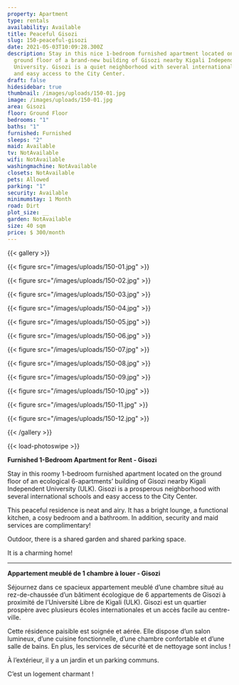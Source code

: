 ```yaml
---
property: Apartment
type: rentals
availability: Available
title: Peaceful Gisozi
slug: 150-peaceful-gisozi
date: 2021-05-03T10:09:28.300Z
description: Stay in this nice 1-bedroom furnished apartment located on the
  ground floor of a brand-new building of Gisozi nearby Kigali Independent
  University. Gisozi is a quiet neighborhood with several international schools
  and easy access to the City Center.
draft: false
hidesidebar: true
thumbnail: /images/uploads/150-01.jpg
image: /images/uploads/150-01.jpg
area: Gisozi
floor: Ground Floor
bedrooms: "1"
baths: "1"
furnished: Furnished
sleeps: "2"
maid: Available
tv: NotAvailable
wifi: NotAvailable
washingmachine: NotAvailable
closets: NotAvailable
pets: Allowed
parking: "1"
security: Available
minimumstay: 1 Month
road: Dirt
plot_size: __
garden: NotAvailable
size: 40 sqm
price: $ 300/month
---
```

{{< gallery >}}

{{< figure src="/images/uploads/150-01.jpg" >}}

{{< figure src="/images/uploads/150-02.jpg" >}}

{{< figure src="/images/uploads/150-03.jpg" >}}

{{< figure src="/images/uploads/150-04.jpg" >}}

{{< figure src="/images/uploads/150-05.jpg" >}}

{{< figure src="/images/uploads/150-06.jpg" >}}

{{< figure src="/images/uploads/150-07.jpg" >}}

{{< figure src="/images/uploads/150-08.jpg" >}}

{{< figure src="/images/uploads/150-09.jpg" >}}

{{< figure src="/images/uploads/150-10.jpg" >}}

{{< figure src="/images/uploads/150-11.jpg" >}}

{{< figure src="/images/uploads/150-12.jpg" >}}

{{< /gallery >}}

{{< load-photoswipe >}}

**Furnished 1-Bedroom Apartment for Rent - Gisozi**

Stay in this roomy 1-bedroom furnished apartment located on the ground floor of an ecological 6-apartments’ building of Gisozi nearby Kigali Independent University (ULK). Gisozi is a prosperous neighborhood with several international schools and easy access to the City Center.

This peaceful residence is neat and airy. It has a bright lounge, a functional kitchen, a cosy bedroom and a bathroom. In addition, security and maid services are complimentary!

Outdoor, there is a shared garden and shared parking space.

It is a charming home! 

- - -

**Appartement meublé de 1 chambre à louer - Gisozi**

Séjournez dans ce spacieux appartement meublé d’une chambre situé au rez-de-chaussée d’un bâtiment écologique de 6 appartements de Gisozi à proximité de l’Université Libre de Kigali (ULK). Gisozi est un quartier prospère avec plusieurs écoles internationales et un accès facile au centre-ville.

Cette résidence paisible est soignée et aérée. Elle dispose d’un salon lumineux, d’une cuisine fonctionnelle, d’une chambre confortable et d’une salle de bains. En plus, les services de sécurité et de nettoyage sont inclus !

À l’extérieur, il y a un jardin et un parking communs.

C’est un logement charmant !